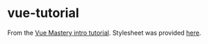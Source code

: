 # vue-tutorial
From the [Vue Mastery intro tutorial](https://www.vuemastery.com/courses/intro-to-vue-js/vue-instance).
Stylesheet was provided [here](https://gist.github.com/atomjar/67db5aa9b7b9013dcf0d91c91f54e1a9).
